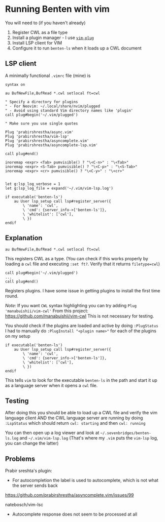 # Running Benten with vim 

You will need to (if you haven't already)
1. Register CWL as a file type
2. Install a plugin manager - I use [`vim-plug`](https://github.com/junegunn/vim-plug)
3. Install LSP client for VIM
4. Configure it to run `benten-ls` when it loads up a CWL document


## LSP client


A minimally functional `.vimrc` file (mine) is

```
syntax on

au BufNewFile,BufRead *.cwl setlocal ft=cwl

" Specify a directory for plugins
" - For Neovim: ~/.local/share/nvim/plugged
" - Avoid using standard Vim directory names like 'plugin'
call plug#begin('~/.vim/plugged')

" Make sure you use single quotes

Plug 'prabirshrestha/async.vim'
Plug 'prabirshrestha/vim-lsp'
Plug 'prabirshrestha/asyncomplete.vim'
Plug 'prabirshrestha/asyncomplete-lsp.vim'

call plug#end()

inoremap <expr> <Tab> pumvisible() ? "\<C-n>" : "\<Tab>"
inoremap <expr> <S-Tab> pumvisible() ? "\<C-p>" : "\<S-Tab>"
inoremap <expr> <cr> pumvisible() ? "\<C-y>" : "\<cr>"


let g:lsp_log_verbose = 1
let g:lsp_log_file = expand('~/.vim/vim-lsp.log')

if executable('benten-ls')
    au User lsp_setup call lsp#register_server({
        \ 'name': 'cwl',
        \ 'cmd': {server_info->['benten-ls']},
        \ 'whitelist': ['cwl'],
        \ })
endif
```

## Explanation
```
au BufNewFile,BufRead *.cwl setlocal ft=cwl
```
This registers CWL as a type.
(You can check if this works properly by loading a `cwl` file and executing `:set ft?`. Verify that 
it returns `filetype=cwl`)


```
call plug#begin('~/.vim/plugged')
...
call plug#end()
```
Registers plugins. I have some issue in getting plugins to install the first time round.

*Note:* If you want `CWL` syntax highlighting you can try adding `Plug 'manabuishii/vim-cwl'`
From this project: https://github.com/manabuishii/vim-cwl
This is not necessary for testing.

You should check if the plugins are loaded and active by doing `:PlugStatus`
I had to manually do `:PlugInstall "<plugin name>"` for each of the plugins on my setup


```
if executable('benten-ls')
    au User lsp_setup call lsp#register_server({
        \ 'name': 'cwl',
        \ 'cmd': {server_info->['benten-ls']},
        \ 'whitelist': ['cwl'],
        \ })
endif
```
This tells `vim` to look for the executable `benten-ls` in the path and start it up as a language
server when it opens a `cwl` file.

## Testing

After doing this you should be able to load up a CWL file and verify the vim language client
AND the CWL language server are running by doing `:LspStatus` which should return 
`cwl: starting` and then `cwl: running`

You can then open up a log viewer and look at `~/.sevenbridges/benten-ls.log` and `~/.vim/vim-lsp.log`
(That's where my `.vim` puts the `vim-lsp` log, you can change the latter)


## Problems

Prabir sreshta's plugin:
- For autocompletion the label is used to autocomplete, which is not what the server sends back

https://github.com/prabirshrestha/asyncomplete.vim/issues/99

natebosch/vim-lsc
- Autocomplete response does not seem to be processed at all







